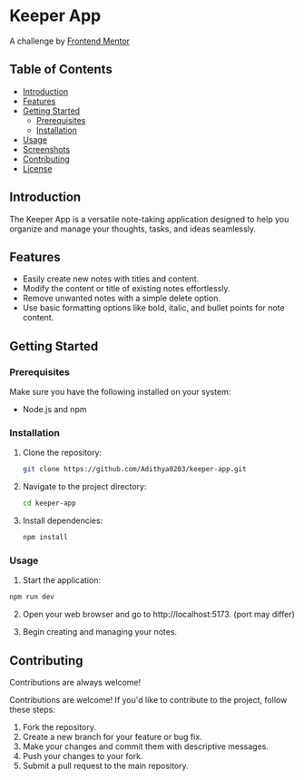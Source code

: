 # Keeper App


 A challenge by [Frontend Mentor](https://www.frontendmentor.io/home) 



## Table of Contents
- [Introduction](#introduction)
- [Features](#features)
- [Getting Started](#getting-started)
  - [Prerequisites](#prerequisites)
  - [Installation](#installation)
- [Usage](#usage)
- [Screenshots](#screenshots)
- [Contributing](#contributing)
- [License](#license)

## Introduction
The Keeper App is a versatile note-taking application designed to help you organize and manage your thoughts, tasks, and ideas seamlessly.

## Features

- Easily create new notes with titles and content.
- Modify the content or title of existing notes effortlessly.
- Remove unwanted notes with a simple delete option.
- Use basic formatting options like bold, italic, and bullet points for note content.

## Getting Started

### Prerequisites
Make sure you have the following installed on your system:
- Node.js and npm

### Installation
1. Clone the repository:
   ```bash
   git clone https://github.com/Adithya0203/keeper-app.git
2. Navigate to the project directory:
   ```bash
   cd keeper-app
    ```
3. Install dependencies:
   ```bash
   npm install
   ```

### Usage

1. Start the application:

```bash
npm run dev
```
2. Open your web browser and go to http://localhost:5173. (port may differ)

3. Begin creating and managing your notes.

## Contributing

Contributions are always welcome!

Contributions are welcome! If you'd like to contribute to the project, follow these steps:

1. Fork the repository.
2. Create a new branch for your feature or bug fix.
3. Make your changes and commit them with descriptive messages.
4. Push your changes to your fork.
5. Submit a pull request to the main repository.
